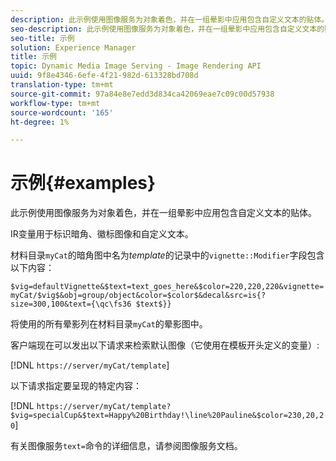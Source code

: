 ```yaml
---
description: 此示例使用图像服务为对象着色，并在一组晕影中应用包含自定义文本的贴体。
seo-description: 此示例使用图像服务为对象着色，并在一组晕影中应用包含自定义文本的贴体。
seo-title: 示例
solution: Experience Manager
title: 示例
topic: Dynamic Media Image Serving - Image Rendering API
uuid: 9f8e4346-6efe-4f21-982d-613328bd708d
translation-type: tm+mt
source-git-commit: 97a84e8e7edd3d834ca42069eae7c09c00d57938
workflow-type: tm+mt
source-wordcount: '165'
ht-degree: 1%

---
```



# 示例{#examples}

此示例使用图像服务为对象着色，并在一组晕影中应用包含自定义文本的贴体。

IR变量用于标识暗角、徽标图像和自定义文本。

材料目录`myCat`的暗角图中名为&#x200B;*template*&#x200B;的记录中的`vignette::Modifier`字段包含以下内容：

`$vig=defaultVignette&$text=text_goes_here&$color=220,220,220&vignette=myCat/$vig$&obj=group/object&color=$color$&decal&src=is{?size=300,100&text={\qc\fs36 $text$}}`

将使用的所有晕影列在材料目录`myCat`的晕影图中。

客户端现在可以发出以下请求来检索默认图像（它使用在模板开头定义的变量）:

[!DNL `https://server/myCat/template`]

以下请求指定要呈现的特定内容：

[!DNL `https://server/myCat/template?$vig=specialCup&$text=Happy%20Birthday!\line%20Pauline&$color=230,20,20`]

有关图像服务`text=`命令的详细信息，请参阅图像服务文档。
